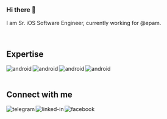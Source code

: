 ### Hi there 👋

I am Sr. iOS Software Engineer, currently working for @epam.

<br>

## Expertise
<img align="left" alt="android" src="https://img.shields.io/badge/iOS-71888E?logo=iOS&logoColor=white&style=for-the-badge" />
<img align="left" alt="android" src="https://img.shields.io/badge/Swift-71888E?logo=swift&logoColor=white&style=for-the-badge" />
<img align="left" alt="android" src="https://img.shields.io/badge/Android-71888E?logo=android&style=for-the-badge" />
<img align="left" alt="android" src="https://img.shields.io/badge/Kotlin-71888E?logo=kotlin&style=for-the-badge" />

<br>
<br>

## Connect with me
[<img align="left" alt="telegram" src="https://img.shields.io/badge/telegram-%230077B5.svg?&style=for-the-badge&logo=telegram&logoColor=white" />](https://t.me/tr1ckyf0x)

[<img align="left" alt="linked-in" src="https://img.shields.io/badge/linkedin-%230077B5.svg?&style=for-the-badge&logo=linkedin&logoColor=white" />](https://www.linkedin.com/in/владислав-лисянский-045b981a1/)

[<img align="left" alt="facebook" src="https://img.shields.io/badge/facebook-%231877F2.svg?&style=for-the-badge&logo=facebook&logoColor=white" />](https://www.facebook.com/vladislav.lisianskii)
